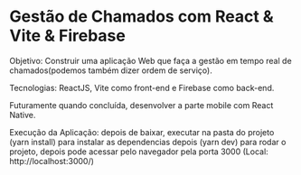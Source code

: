 # Gestão de Chamados com React & Vite & Firebase

Objetivo: Construir uma aplicação Web que faça a gestão em tempo real de chamados(podemos também dizer ordem de serviço).

Tecnologias: ReactJS, Vite como front-end e Firebase como back-end.

Futuramente quando concluída, desenvolver a parte mobile com React Native.

Execução da Aplicação: depois de baixar, executar na pasta do projeto (yarn install) para instalar as dependencias depois (yarn dev) para rodar o projeto, 
depois pode acessar pelo navegador pela porta 3000 (Local: http://localhost:3000/)
